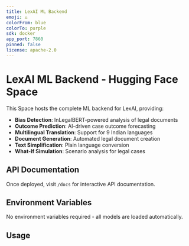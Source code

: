```yaml
---
title: LexAI ML Backend
emoji: ⚖️
colorFrom: blue
colorTo: purple
sdk: docker
app_port: 7860
pinned: false
license: apache-2.0
---
```


# LexAI ML Backend - Hugging Face Space

This Space hosts the complete ML backend for LexAI, providing:

- **Bias Detection**: InLegalBERT-powered analysis of legal documents
- **Outcome Prediction**: AI-driven case outcome forecasting
- **Multilingual Translation**: Support for 9 Indian languages
- **Document Generation**: Automated legal document creation
- **Text Simplification**: Plain language conversion
- **What-If Simulation**: Scenario analysis for legal cases

## API Documentation

Once deployed, visit `/docs` for interactive API documentation.

## Environment Variables

No environment variables required - all models are loaded automatically.

## Usage

